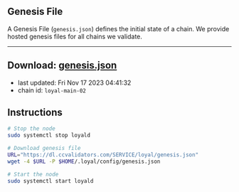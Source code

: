 ## Genesis File
A Genesis File (`genesis.json`) defines the initial state of a chain. We provide hosted genesis files for all chains we validate.

---
**Download: [genesis.json](https://dl.ccvalidators.com/SERVICE/loyal/genesis.json)**
---

- last updated: Fri Nov 17 2023 04:41:32
- chain id: `loyal-main-02`

## Instructions
```sh
# Stop the node
sudo systemctl stop loyald

# Download genesis file
URL="https://dl.ccvalidators.com/SERVICE/loyal/genesis.json"
wget -4 $URL -P $HOME/.loyal/config/genesis.json

# Start the node
sudo systemctl start loyald
```
